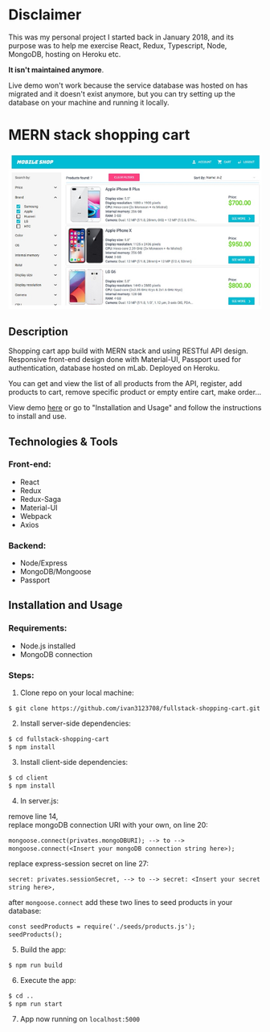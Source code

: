 # Disclaimer

This was my personal project I started back in January 2018, and its purpose was to help me exercise React, Redux, Typescript, Node, MongoDB, hosting on Heroku etc.

<strong>It isn't maintained anymore</strong>.

Live demo won't work because the service database was hosted on has migrated and it doesn't exist anymore, but you can try setting up the database on your machine and running it locally.

# MERN stack shopping cart

<img src="githubImg/mobile_shop.jpg"/>

## Description

Shopping cart app build with MERN stack and using RESTful API design. Responsive front-end design done with Material-UI, Passport used for authentication, database hosted on mLab. Deployed on Heroku.

You can get and view the list of all products from the API, register, add products to cart, remove specific product or empty entire cart, make order...

View demo <a href="http://ij-mobile-shop.herokuapp.com/">here</a> or go to "Installation and Usage" and follow the instructions to install and use.

## Technologies & Tools

### Front-end:

* React
* Redux
* Redux-Saga
* Material-UI
* Webpack
* Axios

### Backend:

* Node/Express
* MongoDB/Mongoose
* Passport

## Installation and Usage

### Requirements:

* Node.js installed
* MongoDB connection

### Steps:
1. Clone repo on your local machine:
```
$ git clone https://github.com/ivan3123708/fullstack-shopping-cart.git
```
2. Install server-side dependencies:
```
$ cd fullstack-shopping-cart
$ npm install
```
3. Install client-side dependencies:
```
$ cd client
$ npm install
```
4. In server.js:<br/>

remove line 14,<br/>
replace mongoDB connection URI with your own, on line 20:<br/>
```
mongoose.connect(privates.mongoDBURI); --> to --> mongoose.connect(<Insert your mongoDB connection string here>);
```
replace express-session secret on line 27:<br/>
```
secret: privates.sessionSecret, --> to --> secret: <Insert your secret string here>,
```
after ```mongoose.connect``` add these two lines to seed products in your database:
```
const seedProducts = require('./seeds/products.js');
seedProducts();
```
5. Build the app:
```
$ npm run build
```
6. Execute the app:<br/>
```
$ cd ..
$ npm run start
```
7. App now running on ```localhost:5000```
